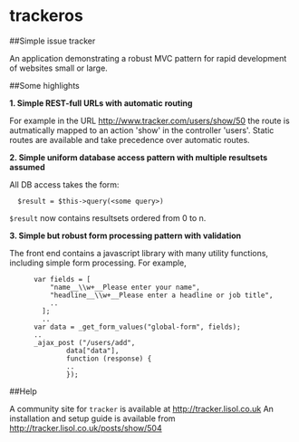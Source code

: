 # trackeros
##Simple issue tracker

An application demonstrating a robust MVC pattern for rapid development of websites small or large.

##Some highlights

**1. Simple REST-full URLs with automatic routing**

For example in the URL http://www.tracker.com/users/show/50 the route is autmatically mapped to an action 'show' in the controller 'users'. Static routes are available and take precedence over automatic routes.

**2. Simple uniform database access pattern with multiple resultsets assumed**

All DB access takes the form:
```
  $result = $this->query(<some query>)
```
`$result` now contains resultsets ordered from 0 to n.

**3. Simple but robust form processing pattern with validation**

The front end contains a javascript library with many utility functions, including simple form processing. For example,
```
      var fields = [
          "name__\\w+__Please enter your name",
          "headline__\\w+__Please enter a headline or job title",
          ..
        ];
        ..
      var data = _get_form_values("global-form", fields);
      ..
      _ajax_post ("/users/add",
              data["data"],
              function (response) {
              ..
              });
```            
##Help

A community site for `tracker` is available at http://tracker.lisol.co.uk
An installation and setup guide is available from http://tracker.lisol.co.uk/posts/show/504
